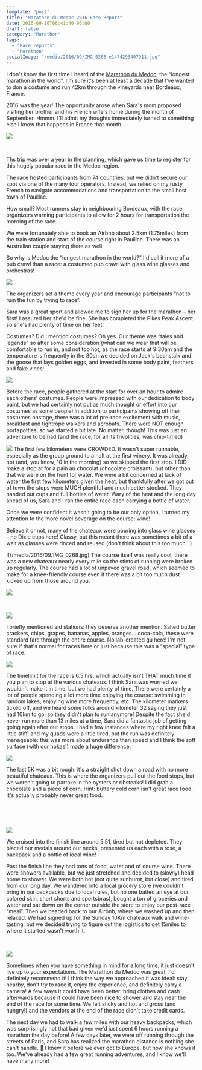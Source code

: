 ```yaml
---
template: "post"
title: "Marathon du Medoc 2016 Race Report"
date: 2016-09-16T06:41:40-06:00
draft: false
category: "Marathon"
tags:
  - "Race reports"
  - "Marathon"
socialImage: "/media/2016/09/IMG_0268-e1474293407911.jpg"
---
```



I don't know the first time I heard of the [Marathon du Medoc](http://www.marathondumedoc.com/), the &#8220;longest marathon in the world&#8221;. I'm sure it's been at least a decade that I've wanted to don a costume and run 42km through the vineyards near Bordeaux, France.

2016 was the year! The opportunity arose when Sara's mom proposed visiting her brother and his French wife's home during the month of September. Hmmm. I'll admit my thoughts immediately turned to something else I know that happens in France that month&#8230;

![](/media/2016/09/IMG_0237.jpg)

&nbsp;

Ths trip was over a year in the planning, which gave us time to register for this hugely popular race in the Medoc region.

The race hosted participants from 74 countries, but we didn't secure our spot via one of the many tour operators. Instead, we relied on my rusty French to navigate accommodations and transportation to the small host town of Pauillac.

How small? Most runners stay in neighbouring Bordeaux, with the race organizers warning participants to allow for 2 hours for transportation the morning of the race.

We were fortunately able to book an Airbnb about 2.5km (1.75miles) from the train station and start of the course right in Pauillac. There was an Australian couple staying there as well.

So why is Medoc the &#8220;longest marathon in the world?&#8221; I'd call it more of a pub crawl than a race: a costumed pub crawl with glass wine glasses and orchestras!

![](/media/2016/09/IMG_0254.jpg)

The organizers set a theme every year and encourage participants &#8220;not to ruin the fun by trying to race&#8221;.

Sara was a great sport and allowed me to sign her up for the marathon &#8211; her first! I assured her she'd be fine. She has completed the Pikes Peak Ascent so she's had plenty of time on her feet.

Costumes? Did I mention costumes? Oh yes. Our theme was &#8220;tales and legends&#8221; so after some consideration (what can we wear that will be comfortable to run in, and not too hot, as the race starts at 9:30am and the temperature is frequently in the 80s): we decided on Jack's beanstalk and the goose that lays golden eggs, and invested in some body paint, feathers and fake vines!

![](/media/2016/09/IMG_02411.jpg)

Before the race, people gathered at the start for over an hour to admire each others' costumes. People were impressed with our dedication to body paint, but we had certainly not put as much thought or effort into our costumes as some people! In addition to participants showing off their costumes onstage, there was a lot of pre-race excitement with music, breakfast and tightrope walkers and acrobats. There were NOT enough portapotties, so we started a bit late. No matter, though! This was just an adventure to be had (and the race, for all its frivolities, was chip-timed)

![](/media/2016/09/IMG_0259.jpg)
The first few kilometers were CROWDED. It wasn't super runnable, especially as the group ground to a halt at the first winery. It was already hot (and, you know, 10 in the morning) so we skipped the first stop. I DID make a stop at for a pain au chocolat (chocolate croissant), but other than that we were on the hunt for water. We were a bit concerned at lack of water the first few kilometers given the heat, but thankfully after we got out of town the stops were MUCH plentiful and much better stocked. They handed out cups and full bottles of water. Wary of the heat and the long day ahead of us, Sara and I ran the entire race each carrying a bottle of water.

Once we were confident it wasn't going to be our only option, I turned my attention to the more novel beverage on the course: wine!

Believe it or not, many of the chateaux were pouring into glass wine glasses &#8211; no Dixie cups here! Classy, but this meant there was sometimes a bit of a wait as glasses were rinced and reused (don't think about this too much&#8230;)  

![(/media/2016/09/IMG_0268.jpg)
The course itself was really cool; there was a new chateaux nearly every mile so the stints of running were broken up regularly. The course had a lot of unpaved gravel road, which seemed to make for a knee-friendly course even if there was a bit too much dust kicked up from those around you.

![](/media/2016/09/IMG_0340.jpg)

&nbsp;

![](/media/2016/09/IMG_0285.jpg)

I briefly mentioned aid stations: they deserve another mention. Salted butter crackers, chips, grapes, bananas, apples, oranges&#8230; coca-cola, these were standard fare through the entire course. No lab-created gu here! I'm not sure if that's normal for races here or just because this was a &#8220;special&#8221; type of race.  

![](/media/2016/09/IMG_0279.jpg)

The timelimit for the race is 6.5 hrs, which actually isn't THAT much time if you plan to stop at the various chateaux. I think Sara was worried we wouldn't make it in time, but we had plenty of time. There were certainly a lot of people spending a lot more time enjoying the course: swimming in random lakes, enjoying wine more frequently, etc. The kilometer markers ticked off, and we heard some folks around kilometer 32 saying they just had 10km to go, so they didn't plan to run anymore! Despite the fact she'd never run more than 13 miles at a time, Sara did a fantastic job of getting going again after our stops. I had a few instances where my right knee felt a little stiff, and my quads were a little tired, but the run was definitely manageable: this was more about endurance than speed and I think the soft surface (with our hokas!) made a huge difference.

![](/media/2016/09/IMG_0358-e1474293505272.jpg)

The last 5K was a bit rough: it's a straight shot down a road with no more beautiful chateaux. This is where the organizers pull out the food stops, but we weren't going to partake in the oysters or ribsteaks! I did grab a chocolate and a piece of corn. Hint: buttery cold corn isn't great race food. It's actually probably never great food.

&nbsp;

&nbsp;

![](/media/2016/09/IMG_0465-e1474293523385-768x1024.jpg)

We cruised into the finish line around 5:51, tired but not depleted. They placed our medals around our necks, presented us each with a rose, a backpack and a bottle of local wine!

Past the finish line they had tons of food, water and of course wine. There were showers available, but we just stretched and decided to (slowly) head home to shower. We were both hot (not quite sunburnt, but close) and tired from our long day. We wandered into a local grocery store (we couldn't bring in our backpacks due to local rules, but no one batted an eye at our colored skin, short shorts and sportsbras), bought a ton of groceries and water and sat down on the corner outside the store to enjoy our post-race &#8220;meal&#8221;. Then we headed back to our Airbnb, where we washed up and then relaxed. We had signed up for the Sunday 10Km chateaux walk and wine-tasting, but we decided trying to figure out the logistics to get 15miles to where it started wasn't worth it.

&nbsp;

![](/media/2016/09/IMG_0346.jpg)

Sometimes when you have something in mind for a long time, it just doesn't live up to your expectations. The Marathon du Medoc was great, I'd definitely recommend it! I think the way we approached it was ideal: stay nearby, don't try to race it, enjoy the experience, and definitely carry a camera! A few ways it could have been better: bring clothes and cash afterwards because it could have been nice to shower and stay near the end of the race for some time. We felt sticky and hot and gross (and hungry!) and the vendors at the end of the race didn't take credit cards.

The next day we had to walk a few miles with our heavy backpacks, which was surprisingly not that bad given we'd just spent 6 hours running a marathon the day before! A few days later, we were off running through the streets of Paris, and Sara has realized the marathon distance is nothing she can't handle. 🙂 I knew it before we ever got to Europe, but now she knows it too. We've already had a few great running adventures, and I know we'll have many more!